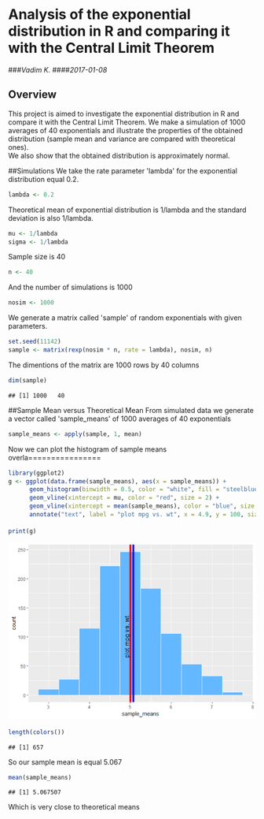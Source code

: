 # Analysis of the exponential distribution in R and comparing it with the Central Limit Theorem



###_Vadim K._ 
####_2017-01-08_

## Overview
This project is aimed to investigate the exponential distribution in R and compare it with the Central Limit Theorem. We make a simulation of 1000 averages of 40 exponentials and illustrate the properties of the obtained distribution (sample mean and variance are compared with theoretical ones).  
We also show that the obtained distribution is approximately normal.

##Simulations
We take the rate parameter 'lambda' for the exponential distribution equal 0.2.

```r
lambda <- 0.2
```

Theoretical mean of exponential distribution is 1/lambda and the standard deviation is also 1/lambda.

```r
mu <- 1/lambda
sigma <- 1/lambda
```

Sample size is 40

```r
n <- 40
```

And the number of simulations is 1000

```r
nosim <- 1000
```

We generate a matrix called 'sample' of random exponentials with given parameters. 

```r
set.seed(11142)
sample <- matrix(rexp(nosim * n, rate = lambda), nosim, n)
```

The dimentions of the matrix are 1000 rows by 40 columns 

```r
dim(sample)
```

```
## [1] 1000   40
```


##Sample Mean versus Theoretical Mean
From simulated data we generate a vector called 'sample_means' of 1000 averages of 40 exponentials

```r
sample_means <- apply(sample, 1, mean)
```

Now we can plot the histogram of sample means overla================

```r
library(ggplot2)
g <- ggplot(data.frame(sample_means), aes(x = sample_means)) + 
      geom_histogram(binwidth = 0.5, color = "white", fill = "steelblue1") +
      geom_vline(xintercept = mu, color = "red", size = 2) +
      geom_vline(xintercept = mean(sample_means), color = "blue", size = 2) +
      annotate("text", label = "plot mpg vs. wt", x = 4.9, y = 100, size = 4.5, angle = 90)
      
print(g)
```

![](Stat_inf_Project1_files/figure-html/unnamed-chunk-9-1.png)<!-- -->

```r
length(colors())
```

```
## [1] 657
```




So our sample mean is equal 5.067

```r
mean(sample_means)
```

```
## [1] 5.067507
```

Which is very close to theoretical means




















